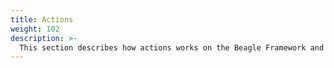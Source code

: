 ```yaml
---
title: Actions
weight: 102
description: >-
  This section describes how actions works on the Beagle Framework and will also teach how to customize them.
---
```

